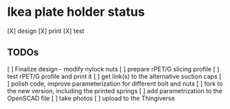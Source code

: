 # Ikea plate holder status

[X] design
[X] print
[X] test

## TODOs

[ ] Finalize design - modify nylock nuts
[ ] prepare rPET/G slicing profile
[ ] test rPET/G profile and print it
[ ] get link(s) to the alternative suction caps
[ ] polish code, improve parameterization for different bolt and nuts
[ ] fork to the new version, including the printed springs
[ ] add parametrization to the OpenSCAD file
[ ] take photos
[ ] upload to the Thingiverse
